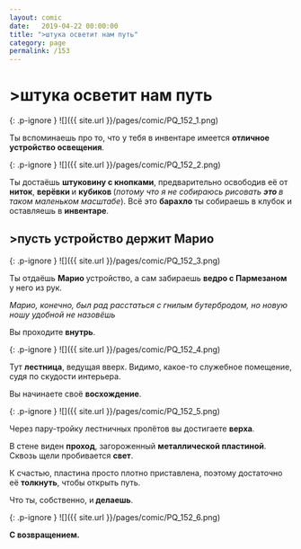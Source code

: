 ```yaml
---
layout: comic
date:   2019-04-22 00:00:00 
title: ">штука осветит нам путь"
category: page
permalink: /153
---
```

# >штука осветит нам путь

{: .p-ignore }
![]({{ site.url }}/pages/comic/PQ_152_1.png)

Ты вспоминаешь про то, что у тебя в инвентаре имеется <strong>отличное устройство освещения</strong>.

{: .p-ignore }
![]({{ site.url }}/pages/comic/PQ_152_2.png)

Ты достаёшь <strong>штуковину с кнопками</strong>, предварительно освободив её от <strong>ниток</strong>, <strong>верёвки </strong>и <strong>кубиков </strong>(<em>потому что я не собираюсь рисовать <strong><strong>это </strong></strong>в таком маленьком масштабе</em>). Всё это <strong>барахло </strong>ты собираешь в клубок и оставляешь в <strong>инвентаре</strong>.

## >пусть устройство держит Марио

{: .p-ignore }
![]({{ site.url }}/pages/comic/PQ_152_3.png)

Ты отдаёшь <strong>Марио </strong>устройство, а сам забираешь <strong>ведро с Пармезаном</strong> у него из рук.

<em>Марио, конечно, был рад расстаться с гнилым бутербродом, но новую ношу удобной не назовёшь</em>

Вы проходите <strong>внутрь</strong>.

{: .p-ignore }
![]({{ site.url }}/pages/comic/PQ_152_4.png)

Тут <strong>лестница</strong>, ведущая вверх. Видимо, какое-то служебное помещение, судя по скудости интерьера. 

Вы начинаете своё <strong>восхождение</strong>.

{: .p-ignore }
![]({{ site.url }}/pages/comic/PQ_152_5.png)

Через пару-тройку лестничных пролётов вы достигаете <strong>верха</strong>.

В стене виден <strong>проход</strong>, загороженный <strong>металлической пластиной</strong>. Сквозь щели пробивается <strong>свет</strong>.

К счастью, пластина просто плотно приставлена, поэтому достаточно её <strong>толкнуть</strong>, чтобы открыть путь. 

Что ты, собственно, и<strong> делаешь</strong>.

{: .p-ignore }
![]({{ site.url }}/pages/comic/PQ_152_6.png)

<strong>С возвращением.</strong>
